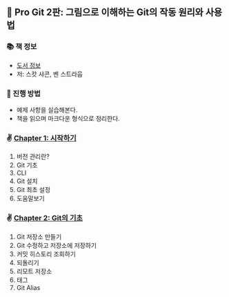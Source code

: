 ## 🚀 Pro Git 2판: 그림으로 이해하는 Git의 작동 원리와 사용법

### 📚 책 정보
- [도서 정보](http://www.yes24.com/Product/Goods/24841824?OzSrank=5)
- 저: 스캇 샤콘, 벤 스트라웁

### 🎯 진행 방법
- 예제 사항을 실습해본다.
- 책을 읽으며 마크다운 형식으로 정리한다.

### ✌️ [Chapter 1: 시작하기](https://github.com/saseungmin/reading_books_record_repository/tree/master/Pro%20Git%202%ED%8C%90/Chapter%201)
1. 버전 관리란?
2. Git 기초
3. CLI
4. Git 설치
5. Git 최초 설정
6. 도움말보기

### ✌️ [Chapter 2: Git의 기초](ttps://github.com/saseungmin/reading_books_record_repository/tree/master/Pro%20Git%202%ED%8C%90/Chapter%202)
1. Git 저장소 만들기
2. Git 수정하고 저장소에 저장하기
3. 커밋 히스토리 조회하기
4. 되돌리기
5. 리모트 저장소
6. 태그
7. Git Alias
